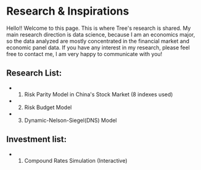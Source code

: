 # Research & Inspirations
Hello!! Welcome to this page. This is where Tree's research is shared.
My main research direction is data science, because I am an economics major, so the data analyzed are mostly concentrated in the financial market and economic panel data. If you have any interest in my research, please feel free to contact me, I am very happy to communicate with you!

## Research List:
- 1. Risk Parity Model in China's Stock Market (8 indexes used)
- 2. Risk Budget Model
- 3. Dynamic-Nelson-Siegel(DNS) Model

## Investment list:
- 1. Compound Rates Simulation (Interactive)



